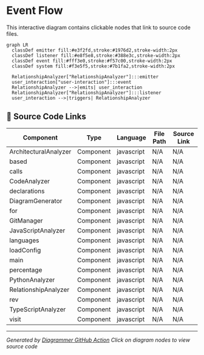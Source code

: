 # Event Flow

This interactive diagram contains clickable nodes that link to source code files.

```mermaid
graph LR
  classDef emitter fill:#e3f2fd,stroke:#1976d2,stroke-width:2px
  classDef listener fill:#e8f5e8,stroke:#388e3c,stroke-width:2px
  classDef event fill:#fff3e0,stroke:#f57c00,stroke-width:2px
  classDef system fill:#f3e5f5,stroke:#7b1fa2,stroke-width:2px

  RelationshipAnalyzer["RelationshipAnalyzer"]:::emitter
  user_interaction["user-interaction"]:::event
  RelationshipAnalyzer -->|emits| user_interaction
  RelationshipAnalyzer["RelationshipAnalyzer"]:::listener
  user_interaction -->|triggers| RelationshipAnalyzer

```

## 📁 Source Code Links

| Component | Type | Language | File Path | Source Link |
|-----------|------|----------|-----------|-------------|
| ArchitecturalAnalyzer | Component | javascript | N/A | N/A |
| based | Component | javascript | N/A | N/A |
| calls | Component | javascript | N/A | N/A |
| CodeAnalyzer | Component | javascript | N/A | N/A |
| declarations | Component | javascript | N/A | N/A |
| DiagramGenerator | Component | javascript | N/A | N/A |
| for | Component | javascript | N/A | N/A |
| GitManager | Component | javascript | N/A | N/A |
| JavaScriptAnalyzer | Component | javascript | N/A | N/A |
| languages | Component | javascript | N/A | N/A |
| loadConfig | Component | javascript | N/A | N/A |
| main | Component | javascript | N/A | N/A |
| percentage | Component | javascript | N/A | N/A |
| PythonAnalyzer | Component | javascript | N/A | N/A |
| RelationshipAnalyzer | Component | javascript | N/A | N/A |
| rev | Component | javascript | N/A | N/A |
| TypeScriptAnalyzer | Component | javascript | N/A | N/A |
| visit | Component | javascript | N/A | N/A |


---
*Generated by [Diagrammer GitHub Action](https://github.com/samjhill/diagrammer)*
*Click on diagram nodes to view source code*